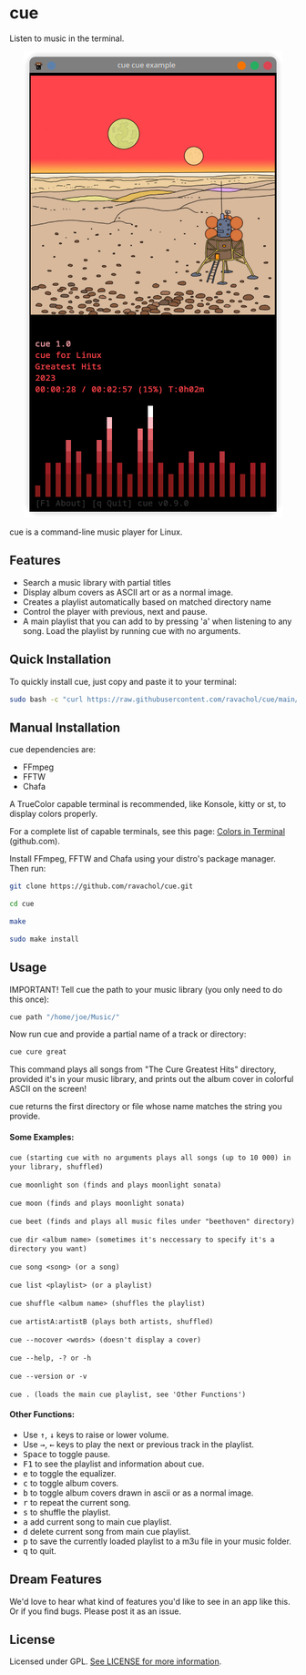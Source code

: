 
# cue

Listen to music in the terminal.

<div align="center">
    <img src="cue-screenshot.png" />
</div>

cue is a command-line music player for Linux.

## Features
 
 * Search a music library with partial titles
 * Display album covers as ASCII art or as a normal image.
 * Creates a playlist automatically based on matched directory name
 * Control the player with previous, next and pause.
 * A main playlist that you can add to by pressing 'a' when listening to any song. Load the playlist by running cue with no arguments.

## Quick Installation

To quickly install cue, just copy and paste it to your terminal:

```bash
sudo bash -c "curl https://raw.githubusercontent.com/ravachol/cue/main/install.sh | bash"
```

## Manual Installation

cue dependencies are:

* FFmpeg
* FFTW
* Chafa

A TrueColor capable terminal is recommended, like Konsole, kitty or st, to display colors properly.

For a complete list of capable terminals, see this page: [Colors in Terminal](https://gist.github.com/CMCDragonkai/146100155ecd79c7dac19a9e23e6a362) (github.com).

Install FFmpeg, FFTW and Chafa using your distro's package manager. Then run:

```bash
git clone https://github.com/ravachol/cue.git
```
```bash
cd cue
```
```bash
make
```
```bash
sudo make install
```

## Usage

IMPORTANT! Tell cue the path to your music library (you only need to do this once):

```bash
cue path "/home/joe/Music/"
```
Now run cue and provide a partial name of a track or directory:

```bash
cue cure great
```

This command plays all songs from "The Cure Greatest Hits" directory, provided it's in your music library, and prints out the album cover in colorful ASCII on the screen!

cue returns the first directory or file whose name matches the string you provide.

#### Some Examples:

 ```
cue (starting cue with no arguments plays all songs (up to 10 000) in your library, shuffled)

cue moonlight son (finds and plays moonlight sonata)

cue moon (finds and plays moonlight sonata)

cue beet (finds and plays all music files under "beethoven" directory)

cue dir <album name> (sometimes it's neccessary to specify it's a directory you want)

cue song <song> (or a song)

cue list <playlist> (or a playlist)

cue shuffle <album name> (shuffles the playlist)

cue artistA:artistB (plays both artists, shuffled)

cue --nocover <words> (doesn't display a cover)

cue --help, -? or -h

cue --version or -v

cue . (loads the main cue playlist, see 'Other Functions')

 ```

#### Other Functions:

* Use <kbd>↑</kbd>, <kbd>↓</kbd> keys to raise or lower volume. 
* Use <kbd>→</kbd>, <kbd>←</kbd> keys to play the next or previous track in the playlist. 
* <kbd>Space</kbd> to toggle pause.
* <kbd>F1</kbd> to see the playlist and information about cue.
* <kbd>e</kbd> to toggle the equalizer.
* <kbd>c</kbd> to toggle album covers.
* <kbd>b</kbd> to toggle album covers drawn in ascii or as a normal image.
* <kbd>r</kbd> to repeat the current song.
* <kbd>s</kbd> to shuffle the playlist.
* <kbd>a</kbd> add current song to main cue playlist.
* <kbd>d</kbd> delete current song from main cue playlist.
* <kbd>p</kbd> to save the currently loaded playlist to a m3u file in your music folder.
* <kbd>q</kbd> to quit.

## Dream Features

We'd love to hear what kind of features you'd like to see in an app like this. Or if you find bugs. Please post it as an issue.

## License

Licensed under GPL. [See LICENSE for more information](https://github.com/ravachol/cue/blob/main/LICENSE).
